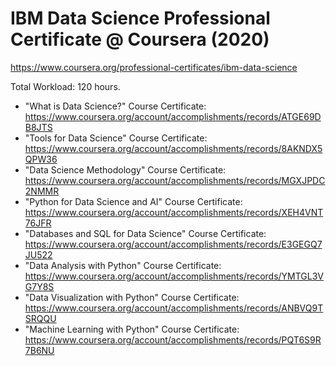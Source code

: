 # IBM Data Science Professional Certificate @ Coursera (2020)
https://www.coursera.org/professional-certificates/ibm-data-science

Total Workload: 120 hours.

- "What is Data Science?" Course Certificate: https://www.coursera.org/account/accomplishments/records/ATGE69DB8JTS
- "Tools for Data Science" Course Certificate: https://www.coursera.org/account/accomplishments/records/8AKNDX5QPW36
- "Data Science Methodology" Course Certificate: https://www.coursera.org/account/accomplishments/records/MGXJPDC2NMMR
- "Python for Data Science and AI" Course Certificate: https://www.coursera.org/account/accomplishments/records/XEH4VNT76JFR
- "Databases and SQL for Data Science" Course Certificate: https://www.coursera.org/account/accomplishments/records/E3GEGQ7JU522
- "Data Analysis with Python" Course Certificate: https://www.coursera.org/account/accomplishments/records/YMTGL3VG7Y8S
- "Data Visualization with Python" Course Certificate: https://www.coursera.org/account/accomplishments/records/ANBVQ9TSRQQU
- "Machine Learning with Python" Course Certificate: https://www.coursera.org/account/accomplishments/records/PQT6S9R7B6NU
